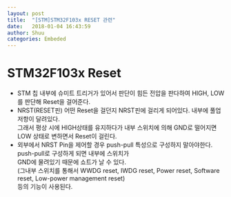 ```yaml
---
layout: post
title:  "[STM]STM32F103x RESET 관련"
date:   2018-01-04 16:43:59
author: Shuu
categories: Embeded
---
```


# STM32F103x Reset 

- STM 칩 내부에 슈미트 트리거가 있어서 판단이 힘든 전압을 판다하여 HIGH, LOW를 판단해 Reset을 걸어준다.
- NRST(RESET핀) 어떤 Reset을 걸던지 NRST핀에 걸리게 되어있다. 내부에 풀업저항이 달려있다.  
그래서 평상 시에 HIGH상태를 유지하다가 내부 스위치에 의해 GND로 떨어지면 LOW 상태로 변하면서 Reset이 걸린다.
- 외부에서 NRST Pin을 제어할 경우 push-pull 특성으로 구성하지 말아야한다. push-pull로 구성하게 되면 내부에 스위치가  
GND에 물려있기 때문에 쇼트가 날 수 있다.  
(그내부 스위치를 통해서 WWDG reset, IWDG reset, Power reset, Software reset, Low-power management reset)  
등의 기능이 사용된다.

